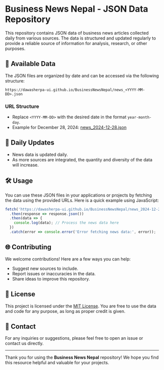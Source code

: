 # Business News Nepal - JSON Data Repository

This repository contains JSON data of business news articles collected daily from various sources. The data is structured and updated regularly to provide a reliable source of information for analysis, research, or other purposes.

## 📂 Available Data

The JSON files are organized by date and can be accessed via the following structure:

```
https://dawasherpa-ui.github.io/BusinessNewsNepal/news_<YYYY-MM-DD>.json
```

### URL Structure
- Replace `<YYYY-MM-DD>` with the desired date in the format `year-month-day`.
- Example for December 28, 2024:
  [news_2024-12-28.json](https://dawasherpa-ui.github.io/BusinessNewsNepal/news_2024-12-28.json)

## 🔄 Daily Updates

- News data is updated daily.
- As more sources are integrated, the quantity and diversity of the data will increase.

## 🛠️ Usage

You can use these JSON files in your applications or projects by fetching the data using the provided URLs. Here is a quick example using JavaScript:

```javascript
fetch('https://dawasherpa-ui.github.io/BusinessNewsNepal/news_2024-12-28.json')
  .then(response => response.json())
  .then(data => {
    console.log(data); // Process the news data here
  })
  .catch(error => console.error('Error fetching news data:', error));
```

## 🌐 Contributing

We welcome contributions! Here are a few ways you can help:

- Suggest new sources to include.
- Report issues or inaccuracies in the data.
- Share ideas to improve this repository.

## 📄 License

This project is licensed under the [MIT License](LICENSE). You are free to use the data and code for any purpose, as long as proper credit is given.

## 📧 Contact

For any inquiries or suggestions, please feel free to open an issue or contact us directly.

---

Thank you for using the **Business News Nepal** repository! We hope you find this resource helpful and valuable for your projects.

